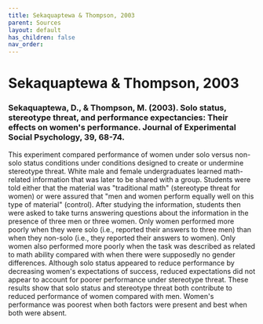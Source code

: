 ```yaml
---
title: Sekaquaptewa & Thompson, 2003
parent: Sources
layout: default
has_children: false
nav_order: 
---
```


# Sekaquaptewa & Thompson, 2003

### Sekaquaptewa, D., & Thompson, M. (2003). Solo status, stereotype threat, and performance expectancies: Their effects on women's performance. Journal of Experimental Social Psychology, 39, 68-74.

This experiment compared performance of women under solo versus non-solo status conditions under conditions designed to create or undermine stereotype threat. White male and female undergraduates learned math-related information that was later to be shared with a group. Students were told either that the material was "traditional math" (stereotype threat for women) or were assured that "men and women perform equally well on this type of material" (control). After studying the information, students then were asked to take turns answering questions about the information in the presence of three men or three women. Only women performed more poorly when they were solo (i.e., reported their answers to three men) than when they non-solo (i.e., they reported their answers to women). Only women also performed more poorly when the task was described as related to math ability compared with when there were supposedly no gender differences. Although solo status appeared to reduce performance by decreasing women's expectations of success, reduced expectations did not appear to account for poorer performance under stereotype threat. These results show that solo status and stereotype threat both contribute to reduced performance of women compared with men. Women's performance was poorest when both factors were present and best when both were absent.
